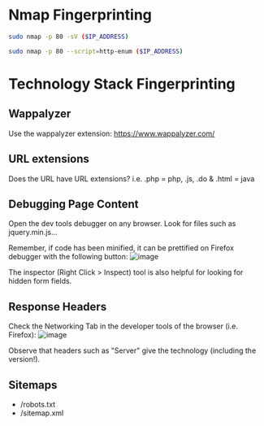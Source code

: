 # Nmap Fingerprinting
```bash
sudo nmap -p 80 -sV ($IP_ADDRESS)
```
```bash
sudo nmap -p 80 --script=http-enum ($IP_ADDRESS)
```
# Technology Stack Fingerprinting
## Wappalyzer
Use the wappalyzer extension: https://www.wappalyzer.com/
## URL extensions
Does the URL have URL extensions?
i.e. .php = php, .js, .do & .html = java
## Debugging Page Content
Open the dev tools debugger on any browser. Look for files such as jquery.min.js...


Remember, if code has been minified, it can be prettified on Firefox debugger with the following button:
![image](https://github.com/user-attachments/assets/65dcbe2d-37b8-413c-8264-0014b4b7c911)

The inspector (Right Click > Inspect) tool is also helpful for looking for hidden form fields.
## Response Headers
Check the Networking Tab in the developer tools of the browser (i.e. Firefox):
![image](https://github.com/user-attachments/assets/7fab14a8-b55b-41d4-b1c0-38e23f6c51e0)

Observe that headers such as "Server" give the technology (including the version!).
## Sitemaps
* /robots.txt
* /sitemap.xml
